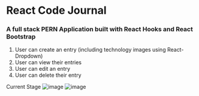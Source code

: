 # React Code Journal

### A full stack PERN Application built with React Hooks and React Bootstrap
1. User can create an entry (including technology images using React-Dropdown)
3. User can view their entries
4. User can edit an entry
5. User can delete their entry

Current Stage
![image](https://user-images.githubusercontent.com/42393951/145327487-911ac565-24bd-4792-b19f-29603db9f2be.png)
![image](https://user-images.githubusercontent.com/42393951/145661440-bddd97e5-c19f-4b58-8d51-056a8247705a.png)

